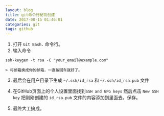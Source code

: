 ```yaml
---
layout: blog
title: git命令行秘钥创建
date: 2017-08-15 01:46:01
categories: git
tags: github
---
```


1. 打开 `Git Bash.` 命令行。
2. 输入命令
```
ssh-keygen -t rsa -C "your_email@example.com"
```
	> 将邮箱换成你的邮箱，一直按回车就好了。

3. 最后会在用户目录下生成 `~/.ssh/id_rsa` 和 `~/.ssh/id_rsa.pub` 文件

4. 在GitHub页面上的个人设置里面找到`SSH and GPG keys`
然后点击 `New SSH key` 
把刚刚创建的 `id_rsa.pub` 文件的内容添加到里面去。保存。

5. 最终大工搞成。